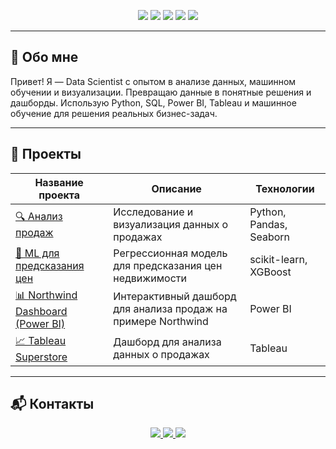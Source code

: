 
<p align="center">
  <img src="https://img.shields.io/badge/Python-3776AB?style=for-the-badge&logo=python&logoColor=white"/>
  <img src="https://img.shields.io/badge/Machine%20Learning-brightgreen?style=for-the-badge&logo=scikit-learn&logoColor=white"/>
  <img src="https://img.shields.io/badge/Data%20Analysis-blue?style=for-the-badge&logo=pandas&logoColor=white"/>
  <img src="https://img.shields.io/badge/SQL-003B57?style=for-the-badge&logo=postgresql&logoColor=white"/>
  <img src="https://img.shields.io/badge/PowerBI-F2C811?style=for-the-badge&logo=powerbi&logoColor=black"/>
</p>

---

## 🧠 Обо мне

Привет! Я — Data Scientist с опытом в анализе данных, машинном обучении и визуализации. Превращаю данные в понятные решения и дашборды. Использую Python, SQL, Power BI, Tableau и машинное обучение для решения реальных бизнес-задач.

---

## 📁 Проекты

| Название проекта | Описание | Технологии |
|------------------|----------|------------|
| [🔍 Анализ продаж](./python/sales-analysis) | Исследование и визуализация данных о продажах | Python, Pandas, Seaborn |
| [🤖 ML для предсказания цен](./ml/real-estate-price-prediction) | Регрессионная модель для предсказания цен недвижимости | scikit-learn, XGBoost |
| [📊 Northwind Dashboard (Power BI)](./PowerBI) | Интерактивный дашборд для анализа продаж на примере Northwind | Power BI |
| [📈 Tableau Superstore](./Tableau/superstore-dashboard) | Дашборд для анализа данных о продажах | Tableau |

---

## 📬 Контакты

<p align="center">
  <a href="mailto:m.kushkhabiev@mail.ru">
    <img src="https://img.shields.io/badge/Email-D14836?style=for-the-badge&logo=gmail&logoColor=white"/>
  </a>
  <a href="https://t.me/art_475">
    <img src="https://img.shields.io/badge/Telegram-26A5E4?style=for-the-badge&logo=telegram&logoColor=white"/>
  </a>
  <a href="https://github.com/Spa-rrow7">
    <img src="https://img.shields.io/badge/GitHub-181717?style=for-the-badge&logo=github&logoColor=white"/>
  </a>
</p>
